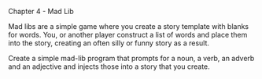 Chapter 4 - Mad Lib

Mad libs are a simple game where you create a story template with blanks for words.  You, or another player construct a list of words and place them into the story, creating an often silly or funny story as a result.

Create a simple mad-lib program that prompts for a noun, a verb, an adverb and
an adjective and injects those into a story that you create.

